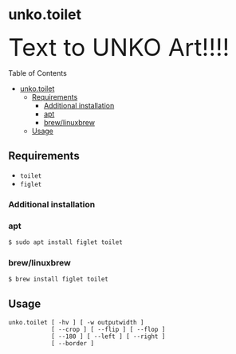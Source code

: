 # unko.toilet

<font size=7>Text to UNKO Art!!!!</font>

Table of Contents

<!--ts-->
   * [unko.toilet](doc/unko.toilet.md#unkotoilet)
      * [Requirements](doc/unko.toilet.md#requirements)
         * [Additional installation](doc/unko.toilet.md#additional-installation)
         * [apt](doc/unko.toilet.md#apt)
         * [brew/linuxbrew](doc/unko.toilet.md#brewlinuxbrew)
      * [Usage](doc/unko.toilet.md#usage)

<!-- Added by: runner, at: Thu Feb 27 23:21:52 UTC 2020 -->

<!--te-->

## Requirements

- `toilet`
- `figlet`

### Additional installation

### apt

```sh
$ sudo apt install figlet toilet
```

### brew/linuxbrew

```sh
$ brew install figlet toilet
```

## Usage

```
unko.toilet [ -hv ] [ -w outputwidth ]
            [ --crop ] [ --flip ] [ --flop ]
            [ --180 ] [ --left ] [ --right ]
            [ --border ]
```
